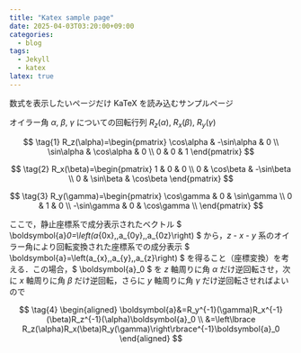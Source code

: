 ```yaml
---
title: "Katex sample page"
date: 2025-04-03T03:20:00+09:00
categories:
  - blog
tags:
  - Jekyll
  - katex
latex: true
---
```


数式を表示したいページだけ KaTeX を読み込むサンプルページ

オイラー角 $\alpha$, $\beta$, $\gamma$ についての回転行列 $R_z(\alpha)$, $R_x(\beta)$, $R_y(\gamma)$

$$
\tag{1}
R_z(\alpha)=\begin{pmatrix}
\cos\alpha & -\sin\alpha & 0 \\
\sin\alpha & \cos\alpha & 0 \\
0 & 0 & 1
\end{pmatrix}
$$

$$
\tag{2}
R_x(\beta)=\begin{pmatrix}
1 & 0 & 0 \\
0 & \cos\beta & -\sin\beta \\
0 & \sin\beta & \cos\beta    
\end{pmatrix}
$$

$$
\tag{3}
R_y(\gamma)=\begin{pmatrix}
\cos\gamma & 0 & \sin\gamma \\
0 & 1 & 0 \\
-\sin\gamma & 0 & \cos\gamma \\
\end{pmatrix}
$$

ここで，静止座標系で成分表示されたベクトル $ \boldsymbol{a}_0=\left(a_{0x},\,a_{0y},\,a_{0z}\right) $ から，$z$ - $x$ - $y$ 系のオイラー角により回転変換された座標系での成分表示 $ \boldsymbol{a}=\left(a_{x},\,a_{y},\,a_{z}\right) $ を得ること（座標変換）を考える．この場合，$ \boldsymbol{a}_0 $ を $z$ 軸周りに角 $\alpha$ だけ逆回転させ，次に $x$ 軸周りに角 $\beta$ だけ逆回転，さらに $y$ 軸周りに角 $\gamma$ だけ逆回転させればよいので

$$
\tag{4}
\begin{aligned}
\boldsymbol{a}&=R_y^{-1}(\gamma)R_x^{-1}(\beta)R_z^{-1}(\alpha)\boldsymbol{a}_0 \\
&=\left\lbrace R_z(\alpha)R_x(\beta)R_y(\gamma)\right\rbrace^{-1}\boldsymbol{a}_0
\end{aligned}
$$
